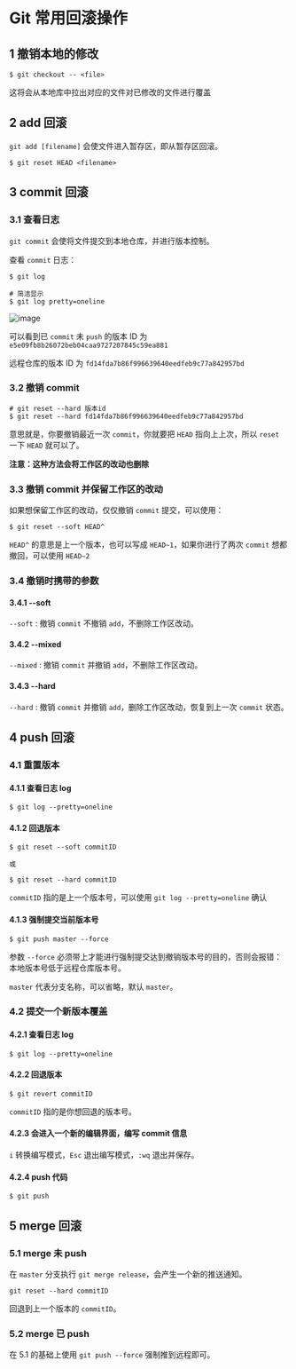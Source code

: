 # Git 常用回滚操作

## 1 撤销本地的修改

```shell
$ git checkout -- <file>
```

这将会从本地库中拉出对应的文件对已修改的文件进行覆盖

## 2 add 回滚

`git add [filename]` 会使文件进入暂存区，即从暂存区回滚。

```shell
$ git reset HEAD <filename>
```

## 3 commit 回滚

### 3.1 查看日志

`git commit` 会使将文件提交到本地仓库，并进行版本控制。

查看 `commit` 日志：

```shell
$ git log

# 简洁显示
$ git log pretty=oneline
```

![image](https://github.com/TomatoZ7/notes-of-tz/blob/master/images/git5.jpg)

可以看到已 `commit` 未 `push` 的版本 ID 为 `e5e09fb8b26072beb04caa9727207845c59ea881`

远程仓库的版本 ID 为 `fd14fda7b86f996639640eedfeb9c77a842957bd`

### 3.2 撤销 commit

```shell
# git reset --hard 版本id
$ git reset --hard fd14fda7b86f996639640eedfeb9c77a842957bd
```

意思就是，你要撤销最近一次 `commit`，你就要把 `HEAD` 指向上上次，所以 `reset` 一下 `HEAD` 就可以了。

**注意：这种方法会将工作区的改动也删除**

### 3.3 撤销 commit 并保留工作区的改动

如果想保留工作区的改动，仅仅撤销 `commit` 提交，可以使用：

```shell
$ git reset --soft HEAD^
```

`HEAD^` 的意思是上一个版本，也可以写成 `HEAD~1`，如果你进行了两次 `commit` 想都撤回，可以使用 `HEAD~2`

### 3.4 撤销时携带的参数

#### 3.4.1 --soft

`--soft` : 撤销 `commit` 不撤销 `add`，不删除工作区改动。

#### 3.4.2 --mixed

`--mixed` : 撤销 `commit` 并撤销 `add`，不删除工作区改动。

#### 3.4.3 --hard

`--hard` : 撤销 `commit` 并撤销 `add`，删除工作区改动，恢复到上一次 `commit` 状态。

## 4 push 回滚

### 4.1 重置版本

#### 4.1.1 查看日志 log

```shell
$ git log --pretty=oneline
```

#### 4.1.2 回退版本

```shell
$ git reset --soft commitID

或

$ git reset --hard commitID
```

`commitID` 指的是上一个版本号，可以使用 `git log --pretty=oneline` 确认

#### 4.1.3 强制提交当前版本号

```shell
$ git push master --force
```

参数 `--force` 必须带上才能进行强制提交达到撤销版本号的目的，否则会报错：本地版本号低于远程仓库版本号。

`master` 代表分支名称，可以省略，默认 `master`。

### 4.2 提交一个新版本覆盖

#### 4.2.1 查看日志 log

```shell
$ git log --pretty=oneline
```

#### 4.2.2 回退版本

```shell
$ git revert commitID
```

`commitID` 指的是你想回退的版本号。

#### 4.2.3 会进入一个新的编辑界面，编写 commit 信息

`i` 转换编写模式，`Esc` 退出编写模式，`:wq` 退出并保存。

#### 4.2.4 push 代码

```shell
$ git push
```

## 5 merge 回滚

### 5.1 merge 未 push

在 `master` 分支执行 `git merge release`，会产生一个新的推送通知。

```shell
git reset --hard commitID
```

回退到上一个版本的 `commitID`。

### 5.2 merge 已 push

在 5.1 的基础上使用 `git push --force` 强制推到远程即可。